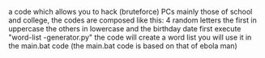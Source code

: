 a code which allows you to hack (bruteforce) PCs mainly those of school and college, the codes are composed like this: 4 random letters the first in uppercase the others in lowercase and the birthday date first execute "word-list -generator.py" the code will create a word list you will use it in the main.bat code (the main.bat code is based on that of ebola man)
